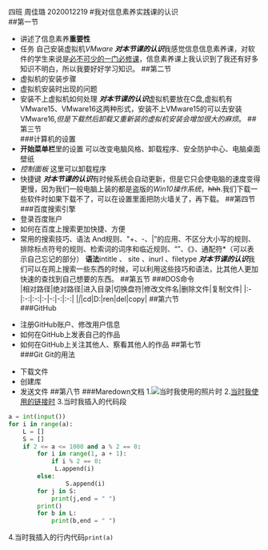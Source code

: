 四班 周佳璐 2020012219
#我对信息素养实践课的认识   
##第一节   
* 讲述了信息素养**重要性**
* 任务
自己安装虚拟机*VMware*
***对本节课的认识***我感觉信息信息素养课，对软件的学生来说是<u>必不可少的一门必修课</u>，信息素养课上我认识到了我还有好多知识不明白，所以我要好好学习知识。
##第二节
* 虚拟机的安装步骤
* 虚拟机安装时出现的问题
* 安装不上虚拟机如何处理
***对本节课的认识***虚拟机要放在C盘,虚拟机有VMware15、VMware16这两种形式，安装不上VMware15的可以去安装VMware16,*但是下载然后卸载又重新装的虚拟机安装会增加很大的麻烦*。
##第三节   
###计算机的设置   
* **开始菜单栏**里的设置
可以改变电脑风格、卸载程序、安全防护中心、电脑桌面壁纸
* *控制面板*
这里可以卸载程序
* 快捷键
***对本节课的认识***有时候系统会自动更新，但是它只会使电脑的速度变得更慢，因为我们一般电脑上装的都是盗版的*Win10操作系统*，~~hhh~~.我们下载一些软件时如果下载不了，可以在设置里面把防火墙关了，再下载。
##第四节
###百度搜索引擎
* 登录百度账户
* 如何在百度上搜索更加快捷、方便
* 常用的搜索技巧、语法
And规则、"+、-、|”的应用、不区分大小写的规则、排除标点符号的规则、检索词的词序和临近规则、“”、《》、通配符*（可以表示自己忘记的部分）
**语法**intitle 、 site 、inurl 、filetype
***对本节课的认识***我们可以在网上搜索一些东西的时候，可以利用这些技巧和语法，比其他人更加快速的查找到自己想要的东西。
##第五节
###DOS命令   
|相对路径|绝对路径|进入目录|切换盘符|修改文件名|删除文件|复制文件|
|:-|:-:|:-:|:-|-:|-:|:-:|
|_|_|cd|D:|ren|del|copy|
##第六节   
###GitHub
- 注册GitHub账户、修改用户信息
- 如何在GitHub上发表自己的作品
- 如何在GitHub上关注其他人、察看其他人的作品
##第七节   
###Git
Git的用法
* 下载文件
* 创建库
* 发送文件
##第八节
###Maredown文档
1.![当时我使用的照片时](D:\信息素养\one1.jpg)
2.[当时我使用的链接时](https://www.baidu.com)
3.当时我插入的代码段
```python
a = int(input())
for i in range(a):
    L = []
    S = []
    if 2 <= a <= 1000 and a % 2 == 0:
        for i in range(1, a + 1):
            if i % 2 == 0:
             L.append(i)
        else:
                S.append(i)
        for j in S:
            print(j,end = " ")
        print()
        for b in L:
            print(b,end = " ")
```
4.当时我插入的行内代码`print(a)`
